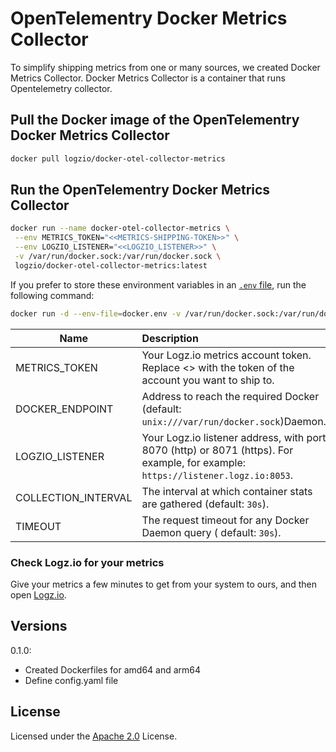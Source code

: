 # OpenTelementry Docker Metrics Collector

To simplify shipping metrics from one or many sources, we created Docker Metrics Collector. Docker Metrics Collector is a container that runs Opentelemetry collector.

## Pull the Docker image of the OpenTelementry Docker Metrics Collector

```sh
docker pull logzio/docker-otel-collector-metrics
```

## Run the OpenTelementry Docker Metrics Collector

```sh
docker run --name docker-otel-collector-metrics \
 --env METRICS_TOKEN="<<METRICS-SHIPPING-TOKEN>>" \
 --env LOGZIO_LISTENER="<<LOGZIO_LISTENER>>" \
 -v /var/run/docker.sock:/var/run/docker.sock \
 logzio/docker-otel-collector-metrics:latest
```

If you prefer to store these environment variables in an [`.env` file](./docker.env), run the following command:

```sh
docker run -d --env-file=docker.env -v /var/run/docker.sock:/var/run/docker.sock logzio/docker-otel-collector-metrics:latest
```

| Name                | Description                                                                                                                      |
| ------------------- | :------------------------------------------------------------------------------------------------------------------------------- |
| METRICS_TOKEN       | Your Logz.io metrics account token. Replace <<METRICS-SHIPPING-TOKEN>> with the token of the account you want to ship to.        |
| DOCKER_ENDPOINT     | Address to reach the required Docker (default: `unix:///var/run/docker.sock`)Daemon.                                             |
| LOGZIO_LISTENER     | Your Logz.io listener address, with port 8070 (http) or 8071 (https). For example, for example: `https://listener.logz.io:8053`. |
| COLLECTION_INTERVAL | The interval at which container stats are gathered (default: `30s`).                                                             |
| TIMEOUT             | The request timeout for any Docker Daemon query ( default: `30s`).                                                               |

### Check Logz.io for your metrics

Give your metrics a few minutes to get from your system to ours,
and then open [Logz.io](https://app.logz.io/#/dashboard/metrics).

## Versions

0.1.0:

- Created Dockerfiles for amd64 and arm64
- Define config.yaml file

## License

Licensed under the [Apache 2.0](http://apache.org/licenses/LICENSE-2.0.txt) License.
